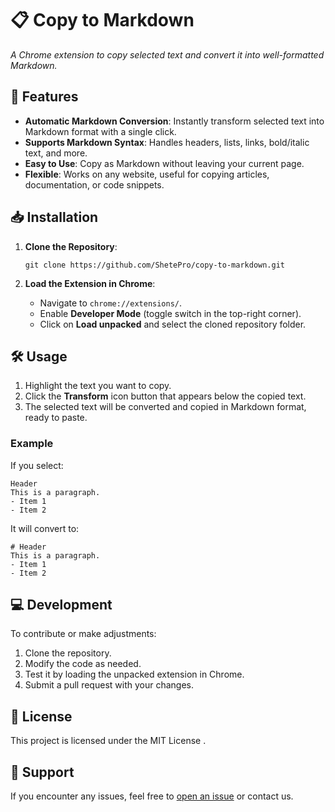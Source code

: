 # 📋 Copy to Markdown

*A Chrome extension to copy selected text and convert it into well-formatted Markdown.*

## 🚀 Features

* **Automatic Markdown Conversion**: Instantly transform selected text into Markdown format with a single click.
* **Supports Markdown Syntax**: Handles headers, lists, links, bold/italic text, and more.
* **Easy to Use**: Copy as Markdown without leaving your current page.
* **Flexible**: Works on any website, useful for copying articles, documentation, or code snippets.

## 📥 Installation

1. **Clone the Repository**:

   ```
   git clone https://github.com/ShetePro/copy-to-markdown.git
   ```

2. **Load the Extension in Chrome**:

   * Navigate to `chrome://extensions/`.
   * Enable **Developer Mode** (toggle switch in the top-right corner).
   * Click on **Load unpacked** and select the cloned repository folder.

## 🛠 Usage

1. Highlight the text you want to copy.
2. Click the **Transform** icon button that appears below the copied text.
3. The selected text will be converted and copied in Markdown format, ready to paste.

### Example

If you select:

```
Header
This is a paragraph.
- Item 1
- Item 2
```

It will convert to:

```
# Header
This is a paragraph.
- Item 1
- Item 2
```

## 💻 Development

To contribute or make adjustments:

1. Clone the repository.
2. Modify the code as needed.
3. Test it by loading the unpacked extension in Chrome.
4. Submit a pull request with your changes.

## 📝 License

This project is licensed under the MIT License .

## 📧 Support

If you encounter any issues, feel free to [open an issue](https://github.com/ShetePro/copy-to-markdown/issues) or contact us.
